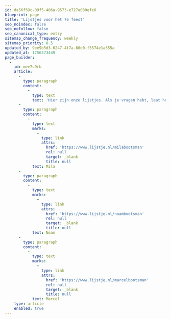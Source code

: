 ```yaml
---
id: da56f59c-09f5-406a-9573-e727a030efe0
blueprint: page
title: 'Lijstjes voor het 76 feest'
seo_noindex: false
seo_nofollow: false
seo_canonical_type: entry
sitemap_change_frequency: weekly
sitemap_priority: 0.5
updated_by: 9ee9b5d3-6247-4f7a-80d0-f5574e1a355a
updated_at: 1756373449
page_builder:
  -
    id: mev7c9rb
    article:
      -
        type: paragraph
        content:
          -
            type: text
            text: 'Hier zijn onze lijstjes. Als je vragen hebt, laat het weten!'
      -
        type: paragraph
        content:
          -
            type: text
            marks:
              -
                type: link
                attrs:
                  href: 'https://www.lijstje.nl/milabootsman'
                  rel: null
                  target: _blank
                  title: null
            text: Mila
      -
        type: paragraph
        content:
          -
            type: text
            marks:
              -
                type: link
                attrs:
                  href: 'https://www.lijstje.nl/noambootsman'
                  rel: null
                  target: _blank
                  title: null
            text: Noam
      -
        type: paragraph
        content:
          -
            type: text
            marks:
              -
                type: link
                attrs:
                  href: 'https://www.lijstje.nl/marcelbootsman'
                  rel: null
                  target: _blank
                  title: null
            text: Marcel
    type: article
    enabled: true
---
```

